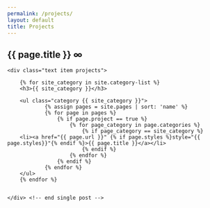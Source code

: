 ```yaml
---
permalink: /projects/
layout: default
title: Projects
---
```


<div id="body">   
	<h2>{{ page.title }} <a style="text-decoration:none" class="permalink" href="{{ page.url }}">∞</a></h2>

	<div class="text item projects">

		{% for site_category in site.category-list %}
		<h3>{{ site_category }}</h3>

		<ul class="category {{ site_category }}">
				{% assign pages = site.pages | sort: 'name' %}
				{% for page in pages %}
					{% if page.project == true %}
						{% for page_category in page.categories %}
							{% if page_category == site_category %}
		<li><a href="{{ page.url }}" {% if page.styles %}style="{{ page.styles}}"{% endif %}>{{ page.title }}</a></li>
							{% endif %}
						{% endfor %} 
					{% endif %}
				{% endfor %}
		</ul>
		{% endfor %}
				

	</div> <!-- end single post -->

</div>
